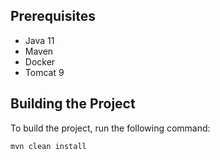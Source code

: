 
## Prerequisites
- Java 11
- Maven
- Docker
- Tomcat 9

## Building the Project
To build the project, run the following command:
```sh
mvn clean install

